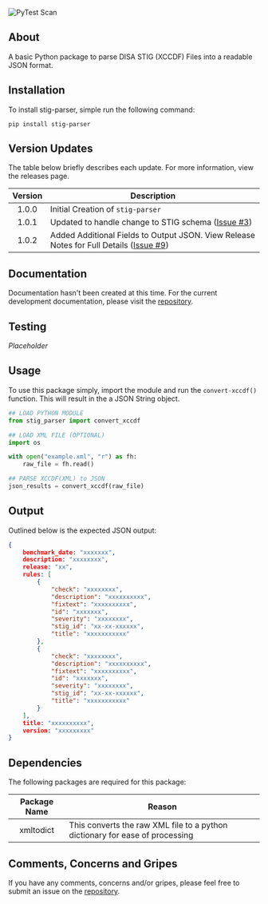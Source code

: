 ![PyTest Scan](https://github.com/pkeech/stig_parser/actions/workflows/pytest-package.yml/badge.svg)
## About
A basic Python package to parse DISA STIG (XCCDF) Files into a readable JSON format.

## Installation
To install stig-parser, simple run the following command:

`pip install stig-parser`

## Version Updates
The table below briefly describes each update. For more information, view the releases page.

| Version | Description |
| :---: | --- | 
| 1.0.0 | Initial Creation of `stig-parser` |
| 1.0.1 | Updated to handle change to STIG schema ([Issue #3](/../../issues/3)) |
| 1.0.2 | Added Additional Fields to Output JSON. View Release Notes for Full Details ([Issue #9](/../../issues/9))|

## Documentation

Documentation hasn't been created at this time. For the current development documentation, please visit the [repository](https://github.com/pkeech/stig_parser).

## Testing 
_Placeholder_

## Usage

To use this package simply, import the module and run the `convert-xccdf()` function. This will result in the a JSON String object. 

``` python
## LOAD PYTHON MODULE
from stig_parser import convert_xccdf

## LOAD XML FILE (OPTIONAL)
import os

with open("example.xml", "r") as fh:
    raw_file = fh.read()

## PARSE XCCDF(XML) to JSON
json_results = convert_xccdf(raw_file)

```

## Output

Outlined below is the expected JSON output:

``` json
{
    benchmark_date: "xxxxxxx",
    description: "xxxxxxxx",
    release: "xx",
    rules: [
        {
            "check": "xxxxxxxx", 
            "description": "xxxxxxxxxx", 
            "fixtext": "xxxxxxxxxx", 
            "id": "xxxxxxx", 
            "severity": "xxxxxxxx", 
            "stig_id": "xx-xx-xxxxxx", 
            "title": "xxxxxxxxxxx"
        },
        {
            "check": "xxxxxxxx", 
            "description": "xxxxxxxxxx", 
            "fixtext": "xxxxxxxxxx", 
            "id": "xxxxxxx", 
            "severity": "xxxxxxxx", 
            "stig_id": "xx-xx-xxxxxx", 
            "title": "xxxxxxxxxxx"
        }
    ],
    title: "xxxxxxxxxx",
    version: "xxxxxxxxx"
}
```


## Dependencies

The following packages are required for this package:

| Package Name | Reason |
| :---: | --- |
| xmltodict | This converts the raw XML file to a python dictionary for ease of processing |

## Comments, Concerns and Gripes

If you have any comments, concerns and/or gripes, please feel free to submit an issue on the [repository](https://github.com/pkeech/stig_parser).